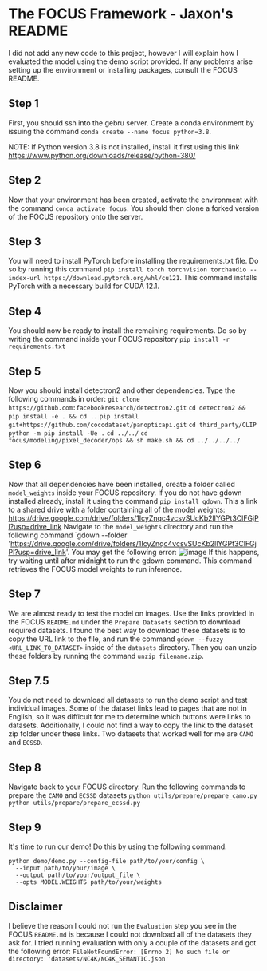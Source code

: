 # The FOCUS Framework - Jaxon's README
I did not add any new code to this project, however I will explain how I evaluated the model using the demo script provided. If any problems arise setting up the environment or installing packages, consult the FOCUS README. 

## Step 1
First, you should ssh into the gebru server. Create a conda environment by issuing the command `conda create --name focus python=3.8`.
 
NOTE: If Python version 3.8 is not installed, install it first using this link https://www.python.org/downloads/release/python-380/

## Step 2
Now that your environment has been created, activate the environment with the command `conda activate focus`. You should then clone a forked version of the FOCUS repository onto the server.

## Step 3
You will need to install PyTorch before installing the requirements.txt file. Do so by running this command `pip install torch torchvision torchaudio --index-url https://download.pytorch.org/whl/cu121`. This command installs PyTorch with a necessary build for CUDA 12.1.

## Step 4
You should now be ready to install the remaining requirements. Do so by writing the command inside your FOCUS repository `pip install -r requirements.txt`

## Step 5
Now you should install detectron2 and other dependencies. Type the following commands in order:
`git clone https://github.com:facebookresearch/detectron2.git`
`cd detectron2 && pip install -e . && cd ..`
`pip install git+https://github.com/cocodataset/panopticapi.git`
`cd third_party/CLIP`
`python -m pip install -Ue .`
`cd ../../`
`cd focus/modeling/pixel_decoder/ops && sh make.sh && cd ../../../../`

## Step 6
Now that all dependencies have been installed, create a folder called `model_weights` inside your FOCUS repository. If you do not have gdown installed already, install it using the command `pip install gdown`. This a link to a shared drive with a folder containing all of the model weights: https://drive.google.com/drive/folders/1IcyZnqc4vcsvSUcKb2llYGPt3ClFGjPl?usp=drive_link
Navigate to the `model_weights` directory and run the following command `gdown --folder 'https://drive.google.com/drive/folders/1IcyZnqc4vcsvSUcKb2llYGPt3ClFGjPl?usp=drive_link'. You may get the following error:
![image](https://github.com/user-attachments/assets/2c73b5eb-a4e7-4bc1-a820-919417d78893)
If this happens, try waiting until after midnight to run the gdown command. This command retrieves the FOCUS model weights to run inference. 

## Step 7
We are almost ready to test the model on images. Use the links provided in the FOCUS `README.md` under the `Prepare Datasets` section to download required datasets. I found the best way to download these datasets is to copy the URL link to the file, and run the command `gdown --fuzzy <URL_LINK_TO_DATASET>` inside of the `datasets` directory. Then you can unzip these folders by running the command `unzip filename.zip`. 

## Step 7.5
You do not need to download all datasets to run the demo script and test individual images. Some of the dataset links lead to pages that are not in English, so it was difficult for me to determine which buttons were links to datasets. Additionally, I could not find a way to copy the link to the dataset zip folder under these links. Two datasets that worked well for me are `CAMO` and `ECSSD`. 

## Step 8
Navigate back to your FOCUS directory. Run the following commands to prepare the `CAMO` and `ECSSD` datasets
`python utils/prepare/prepare_camo.py`
`python utils/prepare/prepare_ecssd.py`

## Step 9
It's time to run our demo! Do this by using the following command:
```
python demo/demo.py --config-file path/to/your/config \
  --input path/to/your/image \
  --output path/to/your/output_file \
  --opts MODEL.WEIGHTS path/to/your/weights
```

## Disclaimer
I believe the reason I could not run the `Evaluation` step you see in the FOCUS `README.md` is because I could not download all of the datasets they ask for. I tried running evaluation with only a couple of the datasets and got the following error:
`FileNotFoundError: [Errno 2] No such file or directory: 'datasets/NC4K/NC4K_SEMANTIC.json'`
